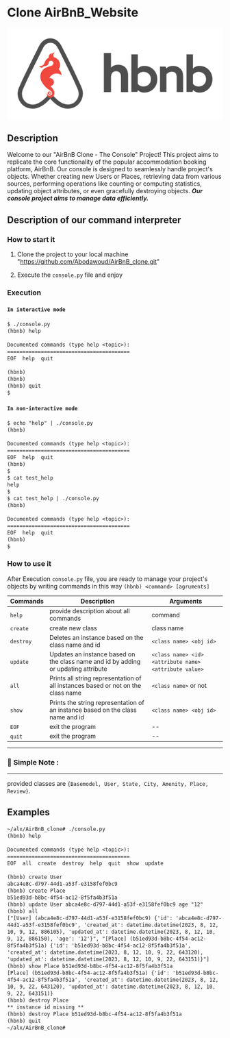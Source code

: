 # Clone AirBnB_Website

![Alt text](image.png)

## Description
Welcome to our "AirBnB Clone - The Console" Project! This project aims to replicate the core functionality of the popular accommodation booking platform, AirBnB. Our console is designed to seamlessly handle project's objects. Whether creating new Users or Places, retrieving data from various sources, performing operations like counting or computing statistics, updating object attributes, or even gracefully destroying objects. ***Our console project aims to  manage data efficiently.***

## Description of our command interpreter

### How to start it

1. Clone the project to your local machine "https://github.com/Abodawoud/AirBnB_clone.git"

2. Execute the `console.py` file and enjoy


### Execution

####  `In interactive mode`

```
$ ./console.py
(hbnb) help

Documented commands (type help <topic>):
========================================
EOF  help  quit

(hbnb) 
(hbnb) 
(hbnb) quit
$
```

#### `In non-interactive mode`
```
$ echo "help" | ./console.py
(hbnb)

Documented commands (type help <topic>):
========================================
EOF  help  quit
(hbnb) 
$
$ cat test_help
help
$
$ cat test_help | ./console.py
(hbnb)

Documented commands (type help <topic>):
========================================
EOF  help  quit
(hbnb) 
$
```

### How to use it

After Execution `console.py` file, you are ready to manage your project's objects by writing commands in this way
`(hbnb) <command> [agruments]`

| Commands | Description | Arguments |
| --- | ----------- | ------- |
| `help` | provide description about all commands |  command |
| `create` | create new class | class name |
| `destroy` | Deletes an instance based on the class name and id | `<class name> <obj id>` |
| `update` | Updates an instance based on the class name and id by adding or updating attribute | `<class name> <id> <attribute name> <attribute value>` |
| `all` | Prints all string representation of all instances based or not on the class name | `<class name>` or not |
| `show` | Prints the string representation of an instance based on the class name and id | `<class name> <obj id>` |
| `EOF` | exit the program | -- |
| `quit` | exit the program | -- |
---

### 📌 Simple Note :
---
provided classes are `{Basemodel, User, State, City, Amenity, Place, Review}`.

## Examples

``` Shell
~/alx/AirBnB_clone# ./console.py 
(hbnb) help

Documented commands (type help <topic>):
========================================
EOF  all  create  destroy  help  quit  show  update

(hbnb) create User
abca4e8c-d797-44d1-a53f-e3158fef0bc9
(hbnb) create Place
b51ed93d-b8bc-4f54-ac12-8f5fa4b3f51a
(hbnb) update User abca4e8c-d797-44d1-a53f-e3158fef0bc9 age "12"
(hbnb) all
["[User] (abca4e8c-d797-44d1-a53f-e3158fef0bc9) {'id': 'abca4e8c-d797-44d1-a53f-e3158fef0bc9', 'created_at': datetime.datetime(2023, 8, 12, 10, 9, 12, 886105), 'updated_at': datetime.datetime(2023, 8, 12, 10, 9, 12, 886150), 'age': '12'}", "[Place] (b51ed93d-b8bc-4f54-ac12-8f5fa4b3f51a) {'id': 'b51ed93d-b8bc-4f54-ac12-8f5fa4b3f51a', 'created_at': datetime.datetime(2023, 8, 12, 10, 9, 22, 643120), 'updated_at': datetime.datetime(2023, 8, 12, 10, 9, 22, 643151)}"]
(hbnb) show Place b51ed93d-b8bc-4f54-ac12-8f5fa4b3f51a
[Place] (b51ed93d-b8bc-4f54-ac12-8f5fa4b3f51a) {'id': 'b51ed93d-b8bc-4f54-ac12-8f5fa4b3f51a', 'created_at': datetime.datetime(2023, 8, 12, 10, 9, 22, 643120), 'updated_at': datetime.datetime(2023, 8, 12, 10, 9, 22, 643151)}
(hbnb) destroy Place
** instance id missing **
(hbnb) destroy Place b51ed93d-b8bc-4f54-ac12-8f5fa4b3f51a
(hbnb) quit
~/alx/AirBnB_clone#
```











